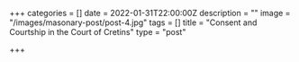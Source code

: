+++
categories = []
date = 2022-01-31T22:00:00Z
description = ""
image = "/images/masonary-post/post-4.jpg"
tags = []
title = "Consent and Courtship in the Court of Cretins"
type = "post"

+++
